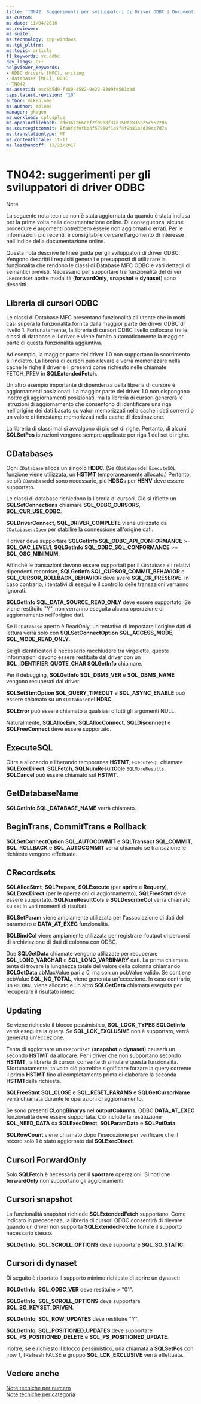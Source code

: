 ```yaml
---
title: 'TN042: Suggerimenti per sviluppatori di Driver ODBC | Documenti Microsoft'
ms.custom: 
ms.date: 11/04/2016
ms.reviewer: 
ms.suite: 
ms.technology: cpp-windows
ms.tgt_pltfrm: 
ms.topic: article
f1_keywords: vc.odbc
dev_langs: C++
helpviewer_keywords:
- ODBC drivers [MFC], writing
- databases [MFC], ODBC
- TN042
ms.assetid: ecc6b5d9-f480-4582-9e22-8309fe561dad
caps.latest.revision: "10"
author: mikeblome
ms.author: mblome
manager: ghogen
ms.workload: cplusplus
ms.openlocfilehash: ad6361266ebf2f09b8f34d150de835b25c55720b
ms.sourcegitcommit: 8fa8fdf0fbb4f57950f1e8f4f9b81b4d39ec7d7a
ms.translationtype: MT
ms.contentlocale: it-IT
ms.lasthandoff: 12/21/2017
---
```

# <a name="tn042-odbc-driver-developer-recommendations"></a>TN042: suggerimenti per gli sviluppatori di driver ODBC
> [!NOTE]
>  La seguente nota tecnica non è stata aggiornata da quando è stata inclusa per la prima volta nella documentazione online. Di conseguenza, alcune procedure e argomenti potrebbero essere non aggiornati o errati. Per le informazioni più recenti, è consigliabile cercare l'argomento di interesse nell'indice della documentazione online.  
  
 Questa nota descrive le linee guida per gli sviluppatori di driver ODBC. Vengono descritti i requisiti generali e presupposti di utilizzare la funzionalità che rendono le classi di Database MFC ODBC e vari dettagli di semantici previsti. Necessario per supportare tre funzionalità del driver `CRecordset` aprire modalità (**forwardOnly**, **snapshot** e **dynaset**) sono descritti.  
  
## <a name="odbcs-cursor-library"></a>Libreria di cursori ODBC  
 Le classi di Database MFC presentano funzionalità all'utente che in molti casi supera la funzionalità fornita dalla maggior parte dei driver ODBC di livello 1. Fortunatamente, la libreria di cursori ODBC livello collocarsi tra le classi di database e il driver e viene fornito automaticamente la maggior parte di questa funzionalità aggiuntiva.  
  
 Ad esempio, la maggior parte dei driver 1.0 non supportano lo scorrimento all'indietro. La libreria di cursori può rilevare e verrà memorizzare nella cache le righe il driver e li presenti come richiesto nelle chiamate FETCH_PREV in **SQLExtendedFetch**.  
  
 Un altro esempio importante di dipendenza della libreria di cursore è aggiornamenti posizionati. La maggior parte dei driver 1.0 non dispongono inoltre gli aggiornamenti posizionati, ma la libreria di cursori genererà le istruzioni di aggiornamento che consentono di identificare una riga nell'origine dei dati basato su valori memorizzati nella cache i dati correnti o un valore di timestamp memorizzati nella cache di destinazione.  
  
 La libreria di classi mai si avvalgono di più set di righe. Pertanto, di alcuni **SQLSetPos** istruzioni vengono sempre applicate per riga 1 del set di righe.  
  
## <a name="cdatabases"></a>CDatabases  
 Ogni `CDatabase` alloca un singolo **HDBC**. (Se `CDatabase`del `ExecuteSQL` funzione viene utilizzata, un **HSTMT** temporaneamente allocato.) Pertanto, se più `CDatabase`del sono necessarie, più **HDBC**s per **HENV** deve essere supportato.  
  
 Le classi di database richiedono la libreria di cursori. Ciò si riflette un **SQLSetConnections** chiamare **SQL_ODBC_CURSORS**, **SQL_CUR_USE_ODBC**.  
  
 **SQLDriverConnect**, **SQL_DRIVER_COMPLETE** viene utilizzato da `CDatabase::Open` per stabilire la connessione all'origine dati.  
  
 Il driver deve supportare **SQLGetInfo SQL_ODBC_API_CONFORMANCE** >= **SQL_OAC_LEVEL1**, **SQLGetInfo SQL_ODBC_SQL_CONFORMANCE**  >=  **SQL_OSC_MINIMUM**.  
  
 Affinché le transazioni devono essere supportati per il `CDatabase` e i relativi dipendenti recordset, **SQLGetInfo SQL_CURSOR_COMMIT_BEHAVIOR** e **SQL_CURSOR_ROLLBACK_BEHAVIOR** deve avere **SQL_CR_PRESERVE**. In caso contrario, i tentativi di eseguire il controllo delle transazioni verranno ignorati.  
  
 **SQLGetInfo SQL_DATA_SOURCE_READ_ONLY** deve essere supportato. Se viene restituito "Y", non verranno eseguita alcuna operazione di aggiornamento nell'origine dati.  
  
 Se il `CDatabase` aperto è ReadOnly, un tentativo di impostare l'origine dati di lettura verrà solo con **SQLSetConnectOption SQL_ACCESS_MODE**, **SQL_MODE_READ_ONLY**.  
  
 Se gli identificatori è necessario racchiudere tra virgolette, queste informazioni devono essere restituite dal driver con un **SQL_IDENTIFIER_QUOTE_CHAR SQLGetInfo** chiamare.  
  
 Per il debugging, **SQLGetInfo SQL_DBMS_VER** e **SQL_DBMS_NAME** vengono recuperati dal driver.  
  
 **SQLSetStmtOption SQL_QUERY_TIMEOUT** e **SQL_ASYNC_ENABLE** può essere chiamato su un `CDatabase`del **HDBC**.  
  
 **SQLError** può essere chiamato a qualsiasi o tutti gli argomenti NULL.  
  
 Naturalmente, **SQLAllocEnv**, **SQLAllocConnect**, **SQLDisconnect** e **SQLFreeConnect** deve essere supportato.  
  
## <a name="executesql"></a>ExecuteSQL  
 Oltre a allocando e liberando temporanea **HSTMT**, `ExecuteSQL` chiamate **SQLExecDirect**, **SQLFetch**, **SQLNumResultCol**e `SQLMoreResults`. **SQLCancel** può essere chiamato sul **HSTMT**.  
  
## <a name="getdatabasename"></a>GetDatabaseName  
 **SQLGetInfo SQL_DATABASE_NAME** verrà chiamato.  
  
## <a name="begintrans-committrans-rollback"></a>BeginTrans, CommitTrans e Rollback  
 **SQLSetConnectOption SQL_AUTOCOMMIT** e **SQLTransact SQL_COMMIT**, **SQL_ROLLBACK** e **SQL_AUTOCOMMIT** verrà chiamato se transazione le richieste vengono effettuate.  
  
## <a name="crecordsets"></a>CRecordsets  
 **SQLAllocStmt**, **SQLPrepare**, **SQLExecute** (per **aprire** e **Requery**), **SQLExecDirect**  (per le operazioni di aggiornamento), **SQLFreeStmt** deve essere supportato. **SQLNumResultCols** e **SQLDescribeCol** verrà chiamato su set in vari momenti di risultati.  
  
 **SQLSetParam** viene ampiamente utilizzata per l'associazione di dati del parametro e **DATA_AT_EXEC** funzionalità.  
  
 **SQLBindCol** viene ampiamente utilizzata per registrare l'output di percorsi di archiviazione di dati di colonna con ODBC.  
  
 Due **SQLGetData** chiamate vengono utilizzate per recuperare **SQL_LONG_VARCHAR** e **SQL_LONG_VARBINARY** dati. La prima chiamata tenta di trovare la lunghezza totale del valore della colonna chiamando **SQLGetData** cbMaxValue pari a 0, ma con un pcbValue valido. Se contiene pcbValue **SQL_NO_TOTAL**, viene generata un'eccezione. In caso contrario, un `HGLOBAL` viene allocato e un altro **SQLGetData** chiamata eseguita per recuperare il risultato intero.  
  
## <a name="updating"></a>Updating  
 Se viene richiesto il blocco pessimistico, **SQL_LOCK_TYPES SQLGetInfo** verrà eseguita la query. Se **SQL_LCK_EXCLUSIVE** non è supportato, verrà generata un'eccezione.  
  
 Tenta di aggiornare un `CRecordset` (**snapshot** o **dynaset**) causerà un secondo **HSTMT** da allocare. Per i driver che non supportano secondo **HSTMT**, la libreria di cursori consente di simulare questa funzionalità. Sfortunatamente, talvolta ciò potrebbe significare forzare la query corrente il primo **HSTMT** fino al completamento prima di elaborare la seconda **HSTMT**della richiesta.  
  
 **SQLFreeStmt SQL_CLOSE** e **SQL_RESET_PARAMS** e **SQLGetCursorName** verrà chiamata durante le operazioni di aggiornamento.  
  
 Se sono presenti **CLongBinarys** nel **outputColumns**, ODBC **DATA_AT_EXEC** funzionalità deve essere supportata. Ciò include la restituzione **SQL_NEED_DATA** da **SQLExecDirect**, **SQLParamData** e **SQLPutData**.  
  
 **SQLRowCount** viene chiamato dopo l'esecuzione per verificare che il record solo 1 è stato aggiornato dal **SQLExecDirect**.  
  
## <a name="forwardonly-cursors"></a>Cursori ForwardOnly  
 Solo **SQLFetch** è necessaria per il **spostare** operazioni. Si noti che **forwardOnly** non supportano gli aggiornamenti.  
  
## <a name="snapshot-cursors"></a>Cursori snapshot  
 La funzionalità snapshot richiede **SQLExtendedFetch** supportano. Come indicato in precedenza, la libreria di cursori ODBC consentirà di rilevare quando un driver non supporta **SQLExtendedFetch**e fornire il supporto necessario stesso.  
  
 **SQLGetInfo**, **SQL_SCROLL_OPTIONS** deve supportare **SQL_SO_STATIC**.  
  
## <a name="dynaset-cursors"></a>Cursori di dynaset  
 Di seguito è riportato il supporto minimo richiesto di aprire un dynaset:  
  
 **SQLGetInfo**, **SQL_ODBC_VER** deve restituire > "01".  
  
 **SQLGetInfo**, **SQL_SCROLL_OPTIONS** deve supportare **SQL_SO_KEYSET_DRIVEN**.  
  
 **SQLGetInfo**, **SQL_ROW_UPDATES** deve restituire "Y".  
  
 **SQLGetInfo**, **SQL_POSITIONED_UPDATES** deve supportare **SQL_PS_POSITIONED_DELETE** e **SQL_PS_POSITIONED_UPDATE**.  
  
 Inoltre, se è richiesto il blocco pessimistico, una chiamata a **SQLSetPos** con irow 1, fRefresh FALSE e gruppo **SQL_LCK_EXCLUSIVE** verrà effettuata.  
  
## <a name="see-also"></a>Vedere anche  
 [Note tecniche per numero](../mfc/technical-notes-by-number.md)   
 [Note tecniche per categoria](../mfc/technical-notes-by-category.md)

